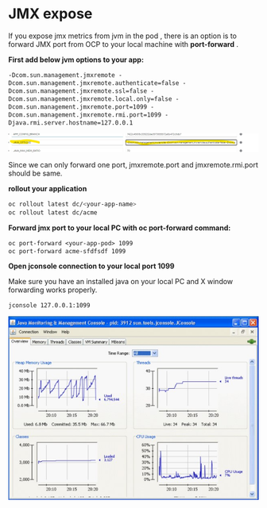 
# JMX expose

  If you expose jmx metrics from jvm in the pod , there is an option is to forward JMX port from OCP to your local machine with **port-forward** .

**First add below jvm options to your app:**

```al
-Dcom.sun.management.jmxremote -Dcom.sun.management.jmxremote.authenticate=false -Dcom.sun.management.jmxremote.ssl=false -Dcom.sun.management.jmxremote.local.only=false -Dcom.sun.management.jmxremote.port=1099 -Dcom.sun.management.jmxremote.rmi.port=1099 -Djava.rmi.server.hostname=127.0.0.1
```
![jvmoption](jvmoption.jpg)

Since we can only forward one port,  jmxremote.port and jmxremote.rmi.port should be same. 

**rollout your application**

```bash
oc rollout latest dc/<your-app-name>
oc rollout latest dc/acme
```


**Forward jmx port to your local PC with oc port-forward command:**
```al
oc port-forward <your-app-pod> 1099
oc port-forward acme-sfdfsdf 1099
```
**Open jconsole connection to your local port 1099**

Make sure you have an installed java on your local PC and X window forwarding works properly.

```bash
jconsole 127.0.0.1:1099
```

![jvmoption](jconsole.jpg)
